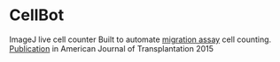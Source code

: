 # CellBot
ImageJ live cell counter
Built to automate [migration assay](https://www.youtube.com/watch?v=6SON7VAA5-k) cell counting.
[Publication](https://pubmed.ncbi.nlm.nih.gov/25693473/) in American Journal of Transplantation 2015
